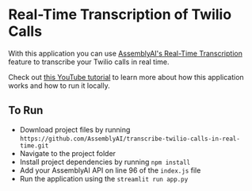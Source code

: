 # Real-Time Transcription of Twilio Calls

With this application you can use [AssemblyAI's Real-Time Transcription](https://www.assemblyai.com/docs/walkthroughs#realtime-streaming-transcription) feature to transcribe your Twilio calls in real time.

Check out [this YouTube tutorial](https://youtu.be/3XmtJgWcOT0) to learn more about how this application works and how to run it locally.

## To Run

* Download project files by running `https://github.com/AssemblyAI/transcribe-twilio-calls-in-real-time.git`
* Navigate to the project folder
* Install project dependencies by running `npm install`
* Add your AssemblyAI API on line 96 of the `index.js` file
* Run the application using the `streamlit run app.py`
